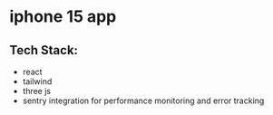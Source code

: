 # iphone 15 app

## Tech Stack:

- react
- tailwind
- three js
- sentry integration for performance monitoring and error tracking
